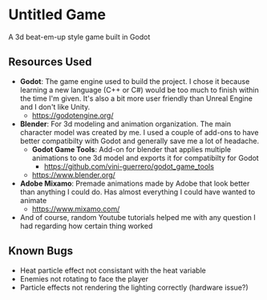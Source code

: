 # Untitled Game
A 3d beat-em-up style game built in Godot
## Resources Used
- **Godot**: The game engine used to build the project. I chose it because learning a new language (C++ or C#) would be too much to finish within the time I'm given. It's also a bit more user friendly than Unreal Engine and I don't like Unity.
  - https://godotengine.org/
- **Blender**: For 3d modeling and animation organization. The main character model was created by me. I used a couple of add-ons to have better compatibilty with Godot and generally save me a lot of headache.
  - **Godot Game Tools**: Add-on for blender that applies multiple animations to one 3d model and exports it for compatibilty for Godot
    - https://github.com/vini-guerrero/godot_game_tools
  - https://www.blender.org/
- **Adobe Mixamo**: Premade animations made by Adobe that look better than anything I could do. Has almost everything I could have wanted to animate
  -  https://www.mixamo.com/
- And of course, random Youtube tutorials helped me with any question I had regarding how certain thing worked 

## Known Bugs
- Heat particle effect not consistant with the heat variable
- Enemies not rotating to face the player
- Particle effects not rendering the lighting correctly (hardware issue?)
